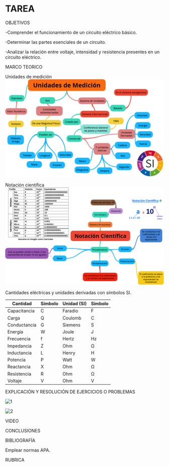 # TAREA

OBJETIVOS

-Comprender el funcionamiento de un circuito eléctrico básico.

-Determinar las partes esenciales de un circuito.

-Analizar la relación entre voltaje, intensidad y resistencia presentes en un circuito eléctrico.

MARCO TEORICO

Unidades de medición
![](https://github.com/ANTHONYCHINITO/TAREA/blob/main/JPG/png%20(1).png)

Notación científica
![](https://github.com/ANTHONYCHINITO/TAREA/blob/main/JPG/png%20(2).png)

Cantidades eléctricas y unidades derivadas con símbolos SI.

|Cantidad|Símbolo|Unidad (SI)|Símbolo |
|--------|--------|----------|--------|
|Capacitancia|C|Faradio	|F|
|Carga|	Q	|Coulomb|C|
|Conductancia|G|Siemens|S|
|Energía|W|Joule|J|
|Frecuencia|f|Hertz|Hz|
|Impedancia|Z|Ohm|Ω|
|Inductancia|L|Henry|H|
|Potencia|P|Watt|W|
|Reactancia|X|Ohm|Ω|
|Resistencia|R|Ohm|Ω|
|Voltaje|V|Ohm|V|



EXPLICACIÓN Y RESOLUCIÓN DE EJERCICIOS O PROBLEMAS

![1](https://user-images.githubusercontent.com/93899422/140867392-2b896063-d425-43bf-8bb0-7f97c558e81d.jpg)

![2](https://user-images.githubusercontent.com/93899422/140867787-c9a90762-1667-4e26-a05e-749929e9280c.jpg)



VIDEO

CONCLUSIONES

BIBLIOGRAFÍA


Emplear normas APA.


RUBRICA



